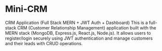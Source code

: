 # Mini-CRM
CRM Application (Full Stack MERN + JWT Auth + Dashboard)  This is a full-stack CRM (Customer Relationship Management) application built with the MERN stack (MongoDB, Express.js, React.js, Node.js). It allows users to register/login securely using JWT authentication and manage customers and their leads with CRUD operations.

